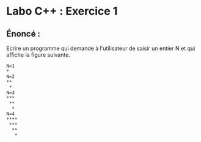 # Labo C++ : Exercice 1

## Énoncé :
Ecrire un programme qui demande à l'utilisateur de saisir un entier N et qui affiche la figure suivante.

```
N=1
*
N=2
**
 *
N=3
***
 **
  *
N=4
****
 ***
  **
   *
```